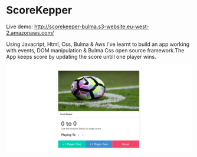 # ScoreKepper

Live demo: http://scorekeeper-bulma.s3-website.eu-west-2.amazonaws.com/

Using Javacript, Html, Css, Bulma & Aws I've learnt to build an app working with events, DOM manipulation & Bulma Css open source framework.The App keeps score by updating the score untill one player wins.

![This is an image](https://github.com/Gonzalo6282/ScoreKeeper/blob/main/scorekeeper.png)



